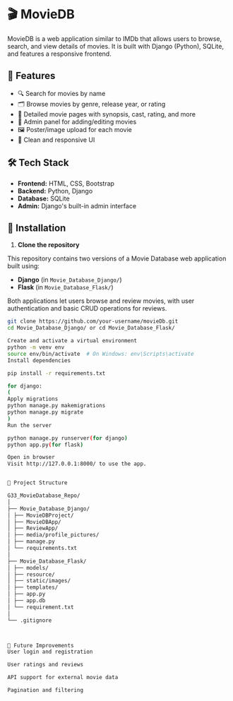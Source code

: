 # 🎬 MovieDB

MovieDB is a web application similar to IMDb that allows users to browse, search, and view details of movies. It is built with Django (Python), SQLite, and features a responsive frontend.

## 🚀 Features

- 🔍 Search for movies by name
- 🗂️ Browse movies by genre, release year, or rating
- 📄 Detailed movie pages with synopsis, cast, rating, and more
- 📝 Admin panel for adding/editing movies
- 🖼️ Poster/image upload for each movie
- 🎨 Clean and responsive UI

## 🛠️ Tech Stack

- **Frontend:** HTML, CSS, Bootstrap 
- **Backend:** Python, Django
- **Database:** SQLite
- **Admin:** Django's built-in admin interface

## 🔧 Installation

1. **Clone the repository**

This repository contains two versions of a Movie Database web application built using:

- **Django** (in `Movie_Database_Django/`)
- **Flask** (in `Movie_Database_Flask/`)

Both applications let users browse and review movies, with user authentication and basic CRUD operations for reviews.



   ```bash
   git clone https://github.com/your-username/movieDb.git
   cd Movie_Database_Django/ or cd Movie_Database_Flask/

Create and activate a virtual environment
python -m venv env
source env/bin/activate  # On Windows: env\Scripts\activate
Install dependencies

pip install -r requirements.txt

for django:
(
Apply migrations
python manage.py makemigrations
python manage.py migrate
)
Run the server

python manage.py runserver(for django)
python app.py(for flask)

Open in browser
Visit http://127.0.0.1:8000/ to use the app.


📁 Project Structure

G33_MovieDatabase_Repo/
│
├── Movie_Database_Django/
│ ├── MovieDBProject/
│ ├── MovieDBApp/
│ ├── ReviewApp/
│ ├── media/profile_pictures/
│ ├── manage.py
│ └── requirements.txt
│
├── Movie_Database_Flask/
│ ├── models/
│ ├── resource/
│ ├── static/images/
│ ├── templates/
│ ├── app.py
│ ├── app.db
│ └── requirement.txt
│
└── .gitignore



🧠 Future Improvements
User login and registration

User ratings and reviews

API support for external movie data

Pagination and filtering

